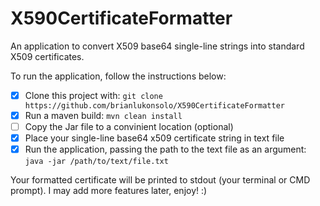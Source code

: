 # X590CertificateFormatter  
  An application to convert X509 base64 single-line strings into standard X509 certificates.

 To run the application, follow the instructions below:

 - [x] Clone this project with: `git clone https://github.com/brianlukonsolo/X590CertificateFormatter`
 - [x] Run a maven build: `mvn clean install`
 - [ ] Copy the Jar file to a convinient location (optional)
 - [x] Place your single-line base64 x509 certificate string in text file
 - [x] Run the application, passing the path to the text file as an argument: `java -jar /path/to/text/file.txt`

Your formatted certificate will be printed to stdout (your terminal or CMD prompt).
I may add more features later, enjoy! :)